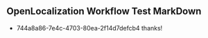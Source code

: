 ## OpenLocalization Workflow Test MarkDown
* 744a8a86-7e4c-4703-80ea-2f14d7defcb4 
thanks!<!--HONumber=Mar16_HO3-->
